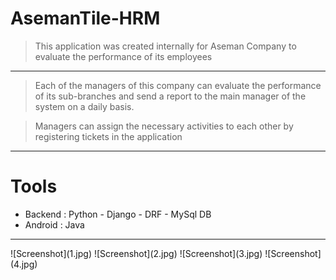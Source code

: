 # AsemanTile-HRM
> This application was created internally for Aseman Company to evaluate the performance of its employees
<hr>

> Each of the managers of this company can evaluate the performance of its sub-branches and send a report to the main manager of the system on a daily basis.

> Managers can assign the necessary activities to each other by registering tickets in the application
<hr>

# Tools
* Backend : Python - Django - DRF - MySql DB
* Android : Java

<hr>
![Screenshot](1.jpg)
![Screenshot](2.jpg)
![Screenshot](3.jpg)
![Screenshot](4.jpg)
